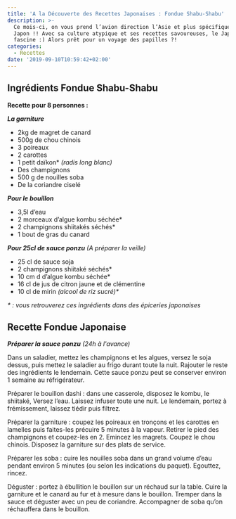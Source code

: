 ```yaml
---
title: 'A la Découverte des Recettes Japonaises : Fondue Shabu-Shabu'
description: >-
  Ce mois-ci, on vous prend l’avion direction l’Asie et plus spécifiquement le
  Japon !! Avec sa culture atypique et ses recettes savoureuses, le Japon
  fascine :) Alors prêt pour un voyage des papilles ?!
categories:
  - Recettes
date: '2019-09-10T10:59:42+02:00'
---
```

## Ingrédients Fondue Shabu-Shabu

**Recette pour 8 personnes :**

**_La garniture_**

* 2kg de magret de canard
* 500g de chou chinois
* 3 poireaux
* 2 carottes
* 1 petit daïkon* _(radis long blanc)_
* Des champignons
* 500 g de nouilles soba
* De la coriandre ciselé

_**Pour le bouillon**_

* 3,5l d’eau
* 2 morceaux d’algue kombu séchée*
* 2 champignons shiitakés séchés*
* 1 bout de gras du canard

_**Pour 25cl de sauce ponzu**_ _(A préparer la veille)_

* 25 cl de sauce soja
* 2 champignons shiitaké séchés*
* 10 cm d d’algue kombu séchée*
* 16 cl de jus de citron jaune et de clémentine
* 10 cl de mirin _(alcool de riz sucré)*_

_\* : vous retrouverez ces ingrédients dans des épiceries japonaises_



## Recette Fondue Japonaise

_**Préparer la sauce ponzu**_ _(24h à l'avance)_

Dans un saladier, mettez les champignons et les algues, versez le soja dessus, puis mettez le saladier au frigo durant toute la nuit. Rajouter le reste des ingrédients le lendemain. Cette sauce ponzu peut se conserver environ 1 semaine au réfrigérateur.



Préparer le bouillon dashi : dans une casserole, disposez le kombu, le shiitaké, Versez l’eau. Laissez infuser toute une nuit. Le lendemain, portez à frémissement, laissez tiédir puis filtrez.



Préparer la garniture : coupez les poireaux en tronçons et les carottes en lamelles puis faites-les précuire 5 minutes à la vapeur. Retirer le pied des champignons et coupez-les en 2. Emincez les magrets. Coupez le chou chinois. Disposez la garniture sur des plats de service.



Préparer les soba : cuire les nouilles soba dans un grand volume d’eau pendant environ 5 minutes (ou selon les indications du paquet). Egouttez, rincez.



Déguster : portez à ébullition le bouillon sur un réchaud sur la table. Cuire la garniture et le canard au fur et à mesure dans le bouillon. Tremper dans la sauce et déguster avec un peu de coriandre. Accompagner de soba qu’on réchauffera dans le bouillon.
